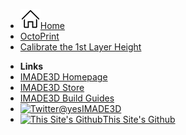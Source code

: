 <!-- docs/_sidebar.md -->
- [![](assets/home.svg)Home](/ "IMADE3D Awesome Plaintext Docs")
- [OctoPrint](OctoPrint/1_What_You_Should_Know_About_OctoPrint.md)
- [Calibrate the 1st Layer Height](Calibrate-the-1st-Layer-Height/01-get-started.md)
<!-- - [Template](/template/step1.md) -->

- **Links**
- [IMADE3D Homepage](https://www.imade3d.com/)
- [IMADE3D Store](https://shop.imade3d.com)
- [IMADE3D Build Guides](https://docs.imade3d.com)
- [![Twitter](https://icongram.jgog.in/simple/twitter.svg?colored&size=16)@yesIMADE3D](http://twitter.com/yesimade3d)
- [![This Site's Github](https://icongram.jgog.in/simple/github.svg?color=808080&size=16)This Site's Github](https://github.com/imade3d/awesome-docs)
